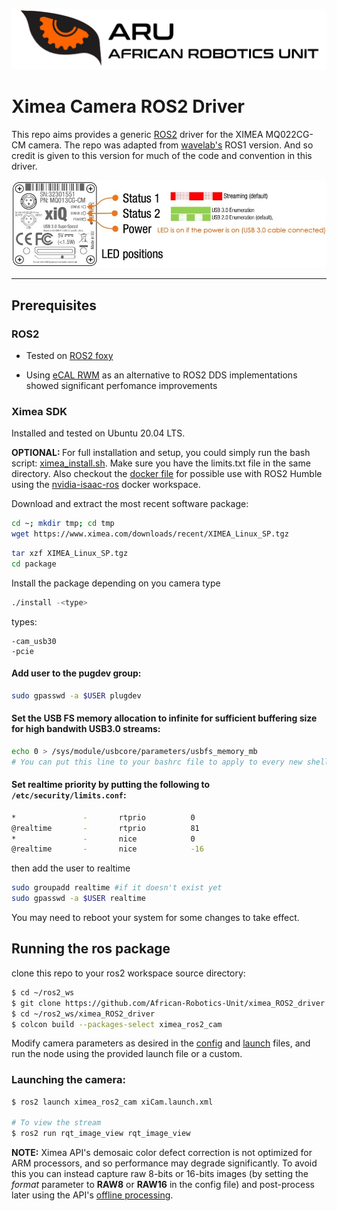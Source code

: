 ![logo](docs/resources/ARU_logo_rectangle.png)
# Ximea Camera ROS2 Driver

This repo aims provides a generic [ROS2](https://docs.ros.org/en/foxy/index.html) driver for the XIMEA MQ022CG-CM camera. The repo was adapted from [wavelab's](https://github.com/wavelab/ximea_ros_cam) ROS1 version. And so credit is given to this version for much of the code and convention in this driver. 

![Slide86](docs/resources/ximea.jpeg)

<hr/> 

## Prerequisites

### ROS2

- Tested on [ROS2 foxy](https://docs.ros.org/en/foxy/Installation.html)

- Using [eCAL RWM](https://github.com/eclipse-ecal/rmw_ecal) as an alternative to ROS2 DDS implementations showed significant perfomance improvements
  
### Ximea SDK

Installed and tested on Ubuntu 20.04 LTS.

<b> OPTIONAL: </b>For full installation and setup, you could simply run the bash script: [ximea_install.sh](ximea_ros2_cam/docs/installation/ximea_install.sh). Make sure you have the limits.txt file in the same directory. Also checkout the [docker file](docs/docker/XIMEA.Dockerfile) for possible use with ROS2 Humble using the [nvidia-isaac-ros](https://github.com/NVIDIA-ISAAC-ROS/isaac_ros_common) docker workspace.

Download and extract the most recent software package:
```bash
cd ~; mkdir tmp; cd tmp
wget https://www.ximea.com/downloads/recent/XIMEA_Linux_SP.tgz
```
```bash
tar xzf XIMEA_Linux_SP.tgz
cd package
```
Install the package depending on you camera type
```bash
./install -<type>
```
types:

    -cam_usb30
    -pcie

#### Add user to the pugdev group:
```bash
sudo gpasswd -a $USER plugdev
```
#### Set the USB FS memory allocation to infinite for sufficient buffering size for high bandwith USB3.0 streams:
```bash
echo 0 > /sys/module/usbcore/parameters/usbfs_memory_mb
# You can put this line to your bashrc file to apply to every new shell
```
#### Set realtime priority by putting the following to ``` /etc/security/limits.conf ```:
```bash
*               -       rtprio          0
@realtime       -       rtprio          81
*               -       nice            0
@realtime       -       nice            -16
```
then add the user to realtime
```bash
sudo groupadd realtime #if it doesn't exist yet
sudo gpasswd -a $USER realtime
```
You may need to reboot your system for some changes to take effect.

## Running the ros package

clone this repo to your ros2 workspace source directory:

```bash
$ cd ~/ros2_ws
$ git clone https://github.com/African-Robotics-Unit/ximea_ROS2_driver.git
$ cd ~/ros2_ws/ximea_ROS2_driver
$ colcon build --packages-select ximea_ros2_cam
```

Modify camera parameters as desired in the [config](ximea_ros2_cam/config/xiCam_config.yaml) and [launch](ximea_ros2_cam/launch/xiCam.launch.xml) files, and run the node using the provided launch file or a custom. 

### Launching the camera:
```bash
$ ros2 launch ximea_ros2_cam xiCam.launch.xml

# To view the stream
$ ros2 run rqt_image_view rqt_image_view
```

<b>NOTE:</b> Ximea API's demosaic color defect correction is not optimized for ARM processors, and so performance may degrade significantly. To avoid this you can instead capture raw 8-bits or 16-bits images (by setting the <i>format</i> parameter to <b>RAW8</b> or <b>RAW16</b> in the config file) and post-process later using the API's [offline processing](https://www.ximea.com/support/wiki/apis/XiAPI_Offline_Processing).
